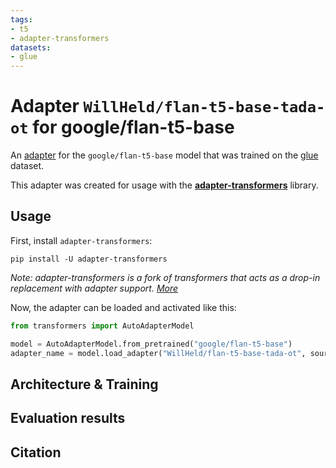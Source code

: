 ```yaml
---
tags:
- t5
- adapter-transformers
datasets:
- glue
---
```


# Adapter `WillHeld/flan-t5-base-tada-ot` for google/flan-t5-base

An [adapter](https://adapterhub.ml) for the `google/flan-t5-base` model that was trained on the [glue](https://huggingface.co/datasets/glue/) dataset.

This adapter was created for usage with the **[adapter-transformers](https://github.com/Adapter-Hub/adapter-transformers)** library.

## Usage

First, install `adapter-transformers`:

```
pip install -U adapter-transformers
```
_Note: adapter-transformers is a fork of transformers that acts as a drop-in replacement with adapter support. [More](https://docs.adapterhub.ml/installation.html)_

Now, the adapter can be loaded and activated like this:

```python
from transformers import AutoAdapterModel

model = AutoAdapterModel.from_pretrained("google/flan-t5-base")
adapter_name = model.load_adapter("WillHeld/flan-t5-base-tada-ot", source="hf", set_active=True)
```

## Architecture & Training

<!-- Add some description here -->

## Evaluation results

<!-- Add some description here -->

## Citation

<!-- Add some description here -->